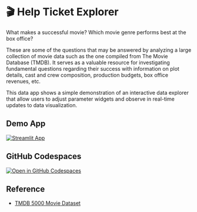 # 🎬 Help Ticket Explorer

What makes a successful movie? Which movie genre performs best at the box office?

These are some of the questions that may be answered by analyzing a large collection of movie data such as the one compiled from The Movie Database (TMDB). It serves as a valuable resource for investigating fundamental questions regarding their success with information on plot details, cast and crew composition, production budgets, box office revenues, etc.

This data app shows a simple demonstration of an interactive data explorer that allow users to adjust parameter widgets and observe in real-time updates to data visualization.

## Demo App

[![Streamlit App](https://static.streamlit.io/badges/streamlit_badge_black_white.svg)](https://interactive-data-explorer-template.streamlit.app/)

## GitHub Codespaces

[![Open in GitHub Codespaces](https://github.com/codespaces/badge.svg)](https://codespaces.new/dataprofessor/movies-explorer?quickstart=1)

## Reference

- [TMDB 5000 Movie Dataset](https://www.kaggle.com/datasets/tmdb/tmdb-movie-metadata)
  
